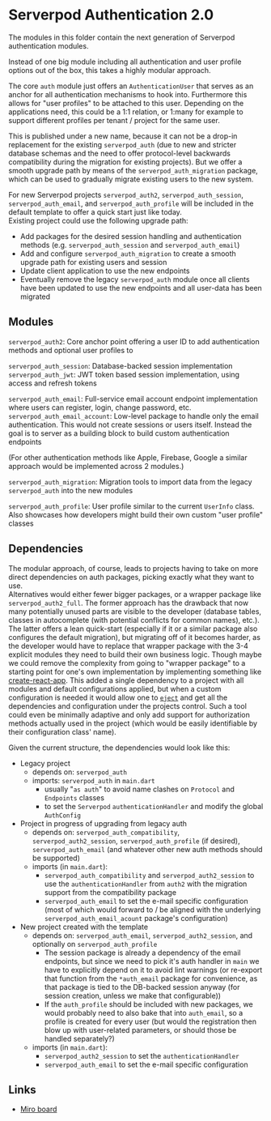 # Serverpod Authentication 2.0

The modules in this folder contain the next generation of Serverpod authentication modules.

Instead of one big module including all authentication and user profile options out of the box, this takes a highly modular approach.

The core `auth` module just offers an `AuthenticationUser` that serves as an anchor for all authentication mechanisms to hook into. Furthermore this allows for "user profiles" to be attached to this user. Depending on the applications need, this could be a 1:1 relation, or 1:many for example to support different profiles per tenant / project for the same user.

This is published under a new name, because it can not be a drop-in replacement for the existing `serverpod_auth` (due to new and stricter database schemas and the need to offer protocol-level backwards compatibility during the migration for existing projects).
But we offer a smooth upgrade path by means of the `serverpod_auth_migration` package, which can be used to gradually migrate existing users to the new system.

For new Serverpod projects `serverpod_auth2`, `serverpod_auth_session`, `serverpod_auth_email`, and `serverpod_auth_profile` will be included in the default template to offer a quick start just like today.  
Existing project could use the following upgrade path:
- Add packages for the desired session handling and authentication methods (e.g. `serverpod_auth_session` and `serverpod_auth_email`)
- Add and configure `serverpod_auth_migration` to create a smooth upgrade path for existing users and session
- Update client application to use the new endpoints
- Eventually remove the legacy `serverpod_auth` module once all clients have been updated to use the new endpoints and all user-data has been migrated

## Modules

`serverpod_auth2`: Core anchor point offering a user ID to add authentication methods and optional user profiles to

`serverpod_auth_session`: Database-backed session implementation  
`serverpod_auth_jwt`: JWT token based session implementation, using access and refresh tokens

`serverpod_auth_email`: Full-service email account endpoint implementation where users can register, login, change password, etc.  
`serverpod_auth_email_account`: Low-level package to handle only the email authentication. This would not create sessions or users itself. Instead the goal is to server as a building block to build custom authentication endpoints

(For other authentication methods like Apple, Firebase, Google a similar approach would be implemented across 2 modules.)

`serverpod_auth_migration`: Migration tools to import data from the legacy `serverpod_auth` into the new modules

`serverpod_auth_profile`: User profile similar to the current `UserInfo` class. Also showcases how developers might build their own custom "user profile" classes

## Dependencies

The modular approach, of course, leads to projects having to take on more direct dependencies on auth packages, picking exactly what they want to use.  
Alternatives would either fewer bigger packages, or a wrapper package like `serverpod_auth2_full`. The former approach has the drawback that now many potentially unused parts are visible to the developer (database tables, classes in autocomplete (with potential conflicts for common names), etc.). The latter offers a lean quick-start (especially if it or a similar package also configures the default migration), but migrating off of it becomes harder, as the developer would have to replace that wrapper package with the 3-4 explicit modules they need to build their own business logic. Though maybe we could remove the complexity from going to "wrapper package" to a starting point for one's own implementation by implementing something like [create-react-app](https://create-react-app.dev/docs/getting-started/). This added a single dependency to a project with all modules and default configurations applied, but when a custom configuration is needed it would allow one to [`eject`](https://create-react-app.dev/docs/available-scripts#npm-run-eject) and get all the dependencies and configuration under the projects control. Such a tool could even be minimally adaptive and only add support for authorization methods actually used in the project (which would be easily identifiable by their configuration class' name).

Given the current structure, the dependencies would look like this:
- Legacy project
  - depends on: `serverpod_auth`
  - imports: `serverpod_auth` in `main.dart`
    - usually "`as auth`" to avoid name clashes on `Protocol` and `Endpoints` classes
    - to set the `Serverpod` `authenticationHandler` and modify the global `AuthConfig`
- Project in progress of upgrading from legacy auth
  - depends on: `serverpod_auth_compatibility`, `serverpod_auth2_session`, `serverpod_auth_profile` (if desired), `serverpod_auth_email` (and whatever other new auth methods should be supported)
  - imports (in `main.dart`):
    - `serverpod_auth_compatibility` and `serverpod_auth2_session` to use the `authenticationHandler` from `auth2` with the migration support from the compatibility package
    - `serverpod_auth_email` to set the e-mail specific configuration (most of which would forward to / be aligned with the underlying `serverpod_auth_email_acount` package's configuration)
- New project created with the template
  - depends on: `serverpod_auth_email`, `serverpod_auth2_session`, and optionally on `serverpod_auth_profile`
    - The session package is already a dependency of the email endpoints, but since we need to pick it's auth handler in `main` we have to explicitly depend on it to avoid lint warnings (or re-export that function from the `*auth_email` package for convenience, as that package is tied to the DB-backed session anyway (for session creation, unless we make that configurable))
    - If the `auth_profile` should be included with new packages, we would probably need to also bake that into `auth_email`, so a profile is created for every user (but would the registration then blow up with user-related parameters, or should those be handled separately?)
  - imports (in `main.dart`):
      - `serverpod_auth2_session` to set the `authenticationHandler`
      - `serverpod_auth_email` to set the e-mail specific configuration

## Links

- [Miro board](https://miro.com/app/board/uXjVILtMmz8=/?moveToWidget=3458764623448047336&cot=14)